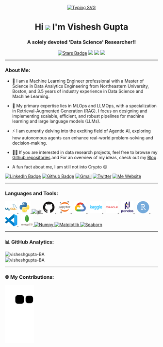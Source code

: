 <p align="center">
 <a href="https://git.io/typing-svg"><img src="https://readme-typing-svg.demolab.com?font=Fira+Code&size=30&duration=4500&pause=800&color=F70000&center=true&vCenter=true&width=1250&lines=Hello+!+I'm+Vishesh+Gupta;An+Engineer+in+the+Machine+Learning+Field+;I'm+Learning+Machine+learning+for+Data+Science;Generative AI - LLMs - RAG %2C+classification%2C+Regression" alt="Typing SVG" /></a>
</p>


<h1 align="center">Hi <img src="https://raw.githubusercontent.com/MartinHeinz/MartinHeinz/master/wave.gif"  width="32px"> I'm Vishesh Gupta</h1>
<h3 align="center">A solely devoted 'Data Science' Researcher!!</h3>

<p align=center>
<a href="https://github.com/abhisheknaiidu/awesome-github-profile-readme/stargazers"><img height="25" src="https://img.shields.io/github/stars/abhisheknaiidu/awesome-github-profile-readme" alt="Stars Badge"/></a>
<img height="25" src="https://visitor-badge.glitch.me/badge?page_id=visheshgupta-BA.visitor-badge&left_text=My%20Page%20Visitors"/>
<img height="25" src="https://komarev.com/ghpvc/?username=visheshgupta-BA&color=brightgreen"/>

<img height="25" src="https://badges.pufler.dev/commits/monthly/visheshgupta-BA"/>

<a href="https://github.com/visheshgupta-BA">
</a>
</p>

----

<div>
<h3><b>About Me:</b></h3>

- 🏫 I am a Machine Learning Engineer professional with a Master of Science in Data Analytics Engineering from Northeastern University, Boston, and 3.5 years of industry experience in Data Science and Machine Learning.

- 🔭 My primary expertise lies in MLOps and LLMOps, with a specialization in Retrieval-Augmented Generation (RAG). I focus on designing and implementing scalable, efficient, and robust pipelines for machine learning and large language models (LLMs).

- ⚡ I am currently delving into the exciting field of Agentic AI, exploring how autonomous agents can enhance real-world problem-solving and decision-making.
 
- 👨‍💻 If you are interested in data research projects, feel free to browse my <a href="https://github.com/visheshgupta-BA?tab=repositories" target="blank">[Github repositories](https://github.com/visheshgupta-BA?tab=repositories) and For an overview of my ideas, check out my [Blog](https://visheshgupta-ba.github.io/VisheshGupta/blog.html).

- A fun fact about me, I am still not into Crypto 😑

[![LinkedIn Badge](https://img.shields.io/badge/LinkedIn-0077B5?style=for-the-badge&logo=linkedin&logoColor=white)](https://linkedin.com/in/ba-visheshgupta)
[![Github Badge](https://img.shields.io/badge/GitHub-000000?style=for-the-badge&logo=GitHub&logoColor=white)](https://github.com/visheshgupta-BA?tab=repositories)
[![Gmail](https://img.shields.io/badge/Gmail-D14836?style=for-the-badge&logo=gmail&logoColor=white)](mailto:guptavishesh264@gmail.com)
[![Twitter](https://img.shields.io/badge/Twitter-1DA1F2?style=for-the-badge&logo=twitter&logoColor=white)](https://twitter.com/SudhirVishesh)
[![Me Website](https://img.shields.io/badge/Website-000000?style=for-the-badge&logo=npm&logoColor=white)](https://visheshgupta-ba.github.io/VisheshGupta/index.html)


----
  
  
<div> 
<h3 align="left">Languages and Tools:</h3>
<a href="https://www.mysql.com/" target="_blank" rel="noreferrer"> <img src="https://raw.githubusercontent.com/devicons/devicon/master/icons/mysql/mysql-original-wordmark.svg" alt="mysql" width="40" height="40"/> </a> 
<a href="https://www.python.org" target="_blank" rel="noreferrer"> <img src="https://raw.githubusercontent.com/devicons/devicon/master/icons/python/python-original.svg" alt="python" width="40" height="40"/> </a>
<a href="https://git-scm.com/" target="_blank" rel="noreferrer"> <img src="https://www.vectorlogo.zone/logos/git-scm/git-scm-icon.svg" alt="git" width="40" height="40"/> </a>
<a href="" target="_blank"><img src="https://github.com/devicons/devicon/blob/master/icons/github/github-original.svg" alt="GitHub" width="40" height="40"/> </a> &nbsp;
<a href="" target="_blank"><img src="https://github.com/devicons/devicon/blob/master/icons/jupyter/jupyter-original-wordmark.svg" alt="Jupyter" width="40" height="40"/> </a> &nbsp;
<a href="" target="_blank"><img src="https://github.com/devicons/devicon/blob/master/icons/googlecloud/googlecloud-original.svg" alt="Jupyter" width="40" height="40"/> </a> &nbsp;
<a href="" target="_blank"><img src="https://github.com/devicons/devicon/blob/master/icons/kaggle/kaggle-original-wordmark.svg" alt="Kaggle" width="40" height="40"/> </a> &nbsp;
<a href="" target="_blank"><img src="https://github.com/devicons/devicon/blob/master/icons/oracle/oracle-original.svg" alt="Oracle" width="40" height="40"/> </a> &nbsp;
<a href="" target="_blank"><img src="https://github.com/devicons/devicon/blob/master/icons/pandas/pandas-original-wordmark.svg" alt="Pandas" width="40" height="40"/> </a> &nbsp; 
<a href="" target="_blank"><img src="https://github.com/devicons/devicon/blob/master/icons/rstudio/rstudio-original.svg" alt="R Studio" width="40" height="40"/> </a> &nbsp; 
<a href="" target="_blank"><img src="https://github.com/devicons/devicon/blob/master/icons/vscode/vscode-original.svg" alt="VS Code" width="40" height="40"/> </a> &nbsp;
<a href="https://www.mongodb.com/" target="_blank" rel="noreferrer"> <img src="https://raw.githubusercontent.com/devicons/devicon/master/icons/mongodb/mongodb-original-wordmark.svg" alt="mongodb" width="40" height="40"/> </a> 
<a href="https://github.com/numpy/numpy" target="_blank">  
<img alt="Numpy" height="40px" src="https://upload.wikimedia.org/wikipedia/commons/3/31/NumPy_logo_2020.svg" />
<a href="https://github.com/matplotlib/matplotlib" target="_blank">      
<img alt="Matplotlib" height="40px" src="https://camo.githubusercontent.com/109927a15915074d15313889468aa9aa688de3b9e38cc4359a01f665d351114e/68747470733a2f2f6d6174706c6f746c69622e6f72672f5f7374617469632f6c6f676f322e737667" />
</a>
<a href="https://github.com/mwaskom/seaborn" target="_blank">      
<img alt="Seaborn" height="40px" src="https://raw.githubusercontent.com/mwaskom/seaborn/master/doc/_static/logo-wide-lightbg.svg" />
</a>
</div>

----

<h3 align="left"> 📊 GitHub Analytics: </h3>

<p><img align="left" src="https://github-readme-streak-stats.herokuapp.com/?user=visheshgupta-BA&theme=android-dark&" alt="visheshgupta-BA" width="414px" /></p>
<p><img align="center" src="https://github-readme-stats.vercel.app/api/top-langs?username=visheshgupta-BA&show_icons=true&locale=en&layout=compact&theme=dracula" alt="visheshgupta-BA" /></p>
  
----

<h3 align="left"> 🌐 My Contributions:</h3>

![Snake animation](https://github.com/visheshgupta-BA/visheshgupta-BA/blob/output/github-contribution-grid-snake.svg)
